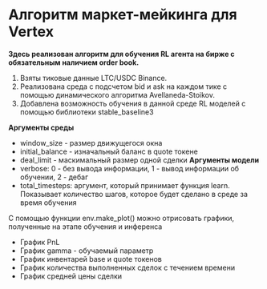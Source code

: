 # Алгоритм маркет-мейкинга для Vertex
**Здесь реализован алгоритм для обучения RL агента на бирже с обязательным наличием order book.**
1) Взяты тиковые данные LTC/USDC Binance.
2) Реализована среда с подсчетом bid и ask на каждом тике с помощью динамического алгоритма Avellaneda-Stoikov.
3) Добавлена возможность обучения в данной среде RL моделей с помощью библиотеки stable_baseline3

**Аргументы среды**
- window_size - размер движущегося окна
- initial_balance - изначальный баланс в quote токене
- deal_limit - маскимальный размер одной сделки
**Аргументы модели**
- verbose: 0 - без вывода информации, 1 - вывод информации об обучении, 2 - дебаг
- total_timesteps: аргумент, который принимает функция learn. Показывает количество шагов, которое будет сделано в среде за время обучения

С помощью функции env.make_plot() можно отрисовать графики, полученные на этапе обучения и инференса
- График PnL
- График gamma - обучаемый параметр
- График инвентарей base и quote токенов
- График количества выполненных сделок с течением времени
- График средней цены сделки

